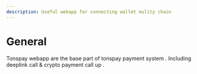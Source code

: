 ```yaml
---
description: Useful webapp for connecting wallet mulity chain
---
```


# General

Tonspay webapp are the base part of tonspay payment system . Including deeplink call & crypto payment call up .&#x20;
